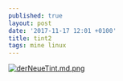 ```yaml
---
published: true
layout: post
date: '2017-11-17 12:01 +0100'
title: tint2
tags: mine linux
---
```

[![derNeueTint.md.png](https://images.weserv.nl/?url=//cdn.scrot.moe/images/2017/11/17/derNeueTint.md.png)](https://images.weserv.nl/?url=//cdn.scrot.moe/images/2017/11/17/derNeueTint.png)
